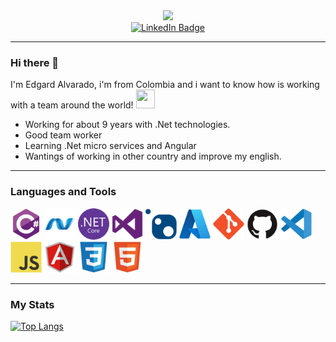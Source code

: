 
<div id="headerImage" align="center">
<img src="https://media.giphy.com/media/wwg1suUiTbCY8H8vIA/giphy-downsized-large.gif" />
</div>
<div id="headerBadges" align="center">
  <a href="https://www.linkedin.com/in/dev-nekoedg/">
  <img src="https://img.shields.io/badge/LinkedIn-blue?style=for-the-badge&logo=linkedin&logoColor=white" alt="LinkedIn Badge"/>
  </a>
</div>

---
### Hi there 👋

I'm Edgard Alvarado, i'm from Colombia and i want to know how is working with a team around the world! 
<img src="https://media.giphy.com/media/X6hiFJjvTDAAw/giphy.gif" width="30" height="30" />

- Working for about 9 years with .Net technologies.
- Good team worker
- Learning .Net micro services and Angular
- Wantings of working in other country and improve my english.

---
### Languages and Tools

<div>
  <img title="c-sharp" alt="c-sharp" height="50" width="50" src="https://github.com/devicons/devicon/blob/master/icons/csharp/csharp-original.svg" /> 
  <img title="dot-net-origin" alt="dot-net-origin" height="50" width="50" src="https://github.com/devicons/devicon/blob/master/icons/dot-net/dot-net-original.svg"  /> 
  <img title="net-core" alt="netCore" height="50" width="50" src="https://github.com/devicons/devicon/blob/master/icons/dotnetcore/dotnetcore-original.svg"  /> 
  <img title="vs-studio" alt="vs-studio" height="50" width="50" src="https://github.com/devicons/devicon/blob/master/icons/visualstudio/visualstudio-plain.svg"  /> 
  <img title="nuget" alt="nuget" height="50" width="50" src="https://github.com/devicons/devicon/blob/master/icons/nuget/nuget-original.svg"  /> 
  <img title="azure" alt="azure" height="50" width="50" src="https://github.com/devicons/devicon/blob/master/icons/azure/azure-original.svg"  /> 
  <img title="git" alt="git" height="50" width="50" src="https://github.com/devicons/devicon/blob/master/icons/git/git-original.svg"  /> 
  <img title="github" alt="github" height="50" width="50" src="https://github.com/devicons/devicon/blob/master/icons/github/github-original.svg"  /> 
  <img title="vs-code" alt="vs-code" height="50" width="50" src="https://github.com/devicons/devicon/blob/master/icons/vscode/vscode-original.svg"  /> 
  <img title="javascript" alt="javascript" height="50" width="50" src="https://github.com/devicons/devicon/blob/master/icons/javascript/javascript-original.svg"  /> 
  <img title="angular" alt="angular" height="50" width="50" src="https://github.com/devicons/devicon/blob/master/icons/angularjs/angularjs-original.svg"  /> 
  <img title="css-3" alt="css-3" height="50" width="50" src="https://github.com/devicons/devicon/blob/master/icons/css3/css3-original.svg"  /> 
  <img title="html" alt="html" height="50" width="50" src="https://github.com/devicons/devicon/blob/master/icons/html5/html5-original.svg"  /> 
</div>

---
### My Stats

[![Top Langs](https://github-readme-stats.vercel.app/api/top-langs/?username=dev-nekoedg&layout=compact&theme=vision-friendly-light)](https://github.com/anuraghazra/github-readme-stats)

<!--
**Dev-NekoEdg/Dev-NekoEdg** is a ✨ _special_ ✨ repository because its `README.md` (this file) appears on your GitHub profile.

Here are some ideas to get you started:

- 🔭 I’m currently working on ...
- 🌱 I’m currently learning ...
- 👯 I’m looking to collaborate on ...
- 🤔 I’m looking for help with ...
- 💬 Ask me about ...
- 📫 How to reach me: ...
- 😄 Pronouns: ...
- ⚡ Fun fact: ...
-->



